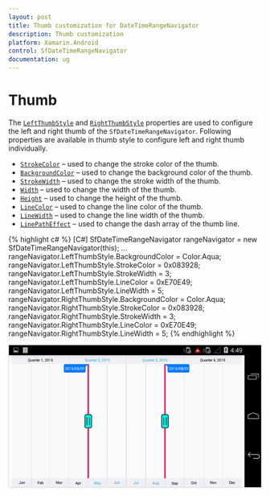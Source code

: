 ```yaml
---
layout: post
title: Thumb customization for DateTimeRangeNavigator
description: Thumb customization
platform: Xamarin.Android
control: SfDateTimeRangeNavigator
documentation: ug
---
```


# Thumb

The [`LeftThumbStyle`](https://help.syncfusion.com/cr/cref_files/xamarin-android/Syncfusion.SfChart.Android~Com.Syncfusion.Rangenavigator.SfDateTimeRangeNavigator~LeftThumbStyle.html) and [`RightThumbStyle`](https://help.syncfusion.com/cr/cref_files/xamarin-android/Syncfusion.SfChart.Android~Com.Syncfusion.Rangenavigator.SfDateTimeRangeNavigator~RightThumbStyle.html) properties are used to configure the left and right thumb of the `SfDateTimeRangeNavigator`. Following properties are available in thumb style to configure left and right thumb individually. 

* [`StrokeColor`](https://help.syncfusion.com/cr/cref_files/xamarin-android/Syncfusion.SfChart.Android~Com.Syncfusion.Rangenavigator.ThumbStyle~StrokeColor.html) – used to change the stroke color of the thumb.
* [`BackgroundColor`](https://help.syncfusion.com/cr/cref_files/xamarin-android/Syncfusion.SfChart.Android~Com.Syncfusion.Rangenavigator.ThumbStyle~BackgroundColor.html) – used to change the background color of the thumb.
* [`StrokeWidth`](https://help.syncfusion.com/cr/cref_files/xamarin-android/Syncfusion.SfChart.Android~Com.Syncfusion.Rangenavigator.ThumbStyle~StrokeWidth.html) – used to change the stroke width of the thumb.
* [`Width`](https://help.syncfusion.com/cr/cref_files/xamarin-android/Syncfusion.SfChart.Android~Com.Syncfusion.Rangenavigator.ThumbStyle~Width.html) – used to change the width of the thumb.
* [`Height`](https://help.syncfusion.com/cr/cref_files/xamarin-android/Syncfusion.SfChart.Android~Com.Syncfusion.Rangenavigator.ThumbStyle~Height.html) – used to change the height of the thumb.
* [`LineColor`](https://help.syncfusion.com/cr/cref_files/xamarin-android/Syncfusion.SfChart.Android~Com.Syncfusion.Rangenavigator.ThumbStyle~LineColor.html) – used to change the line color of the thumb.
* [`LineWidth`](https://help.syncfusion.com/cr/cref_files/xamarin-android/Syncfusion.SfChart.Android~Com.Syncfusion.Rangenavigator.ThumbStyle~LineWidth.html) – used to change the line width of the thumb.
* [`LinePathEffect`](https://help.syncfusion.com/cr/cref_files/xamarin-android/Syncfusion.SfChart.Android~Com.Syncfusion.Rangenavigator.ThumbStyle~LinePathEffect.html) – used to change the dash array of the thumb line.

{% highlight c# %}
[C#]
SfDateTimeRangeNavigator rangeNavigator = new SfDateTimeRangeNavigator(this);
...
rangeNavigator.LeftThumbStyle.BackgroundColor = Color.Aqua;
rangeNavigator.LeftThumbStyle.StrokeColor = 0x083928;
rangeNavigator.LeftThumbStyle.StrokeWidth = 3;
rangeNavigator.LeftThumbStyle.LineColor = 0xE70E49;
rangeNavigator.LeftThumbStyle.LineWidth = 5;
rangeNavigator.RightThumbStyle.BackgroundColor = Color.Aqua;
rangeNavigator.RightThumbStyle.StrokeColor = 0x083928;
rangeNavigator.RightThumbStyle.StrokeWidth = 3;
rangeNavigator.RightThumbStyle.LineColor = 0xE70E49;
rangeNavigator.RightThumbStyle.LineWidth = 5;
{% endhighlight %}

![](thumb_images/thumb_img1.png)


